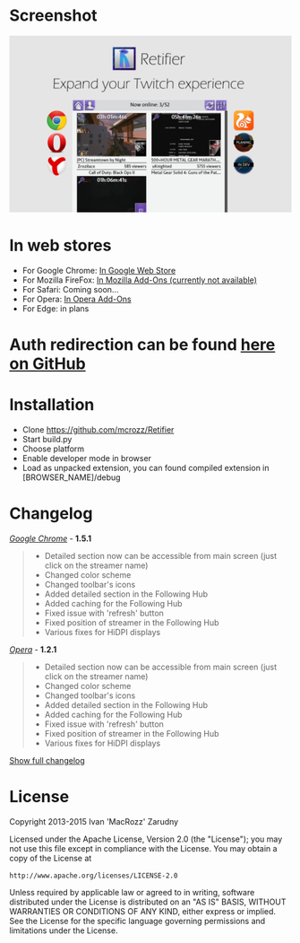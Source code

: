 # Screenshot
![Screenshot](https://raw.githubusercontent.com/mcrozz/Retifier/master/screenshots/ScreenShot_1.png)

# In web stores
* For Google Chrome: [In Google Web Store](http://bit.ly/RetifierForChrome)
* For Mozilla FireFox: [In Mozilla Add-Ons (currently not available)](http://bit.ly/RetifierFirefox)
* For Safari:	Coming soon...
* For Opera: [In Opera Add-Ons](http://bit.ly/RetifierOpera)
* For Edge: in plans

# Auth redirection can be found [here on GitHub](https://github.com/mcrozz/backupsite/blob/gh-pages/auth/twitch.html)

# Installation
* Clone https://github.com/mcrozz/Retifier
* Start build.py
* Choose platform
* Enable developer mode in browser
* Load as unpacked extension, you can found compiled extension in [BROWSER_NAME]/debug

# Changelog
[_Google Chrome_](CHANGELOG.md#google-chrome) - **1.5.1**
>* Detailed section now can be accessible from main screen (just click on the streamer name)
>* Changed color scheme
>* Changed toolbar's icons
>* Added detailed section in the Following Hub
>* Added caching for the Following Hub
>* Fixed issue with 'refresh' button
>* Fixed position of streamer in the Following Hub
>* Various fixes for HiDPI displays

[_Opera_](CHANGELOG.md#opera) - **1.2.1**
>* Detailed section now can be accessible from main screen (just click on the streamer name)
>* Changed color scheme
>* Changed toolbar's icons
>* Added detailed section in the Following Hub
>* Added caching for the Following Hub
>* Fixed issue with 'refresh' button
>* Fixed position of streamer in the Following Hub
>* Various fixes for HiDPI displays

[Show full changelog](CHANGELOG.md)


# License
Copyright 2013-2015 Ivan 'MacRozz' Zarudny

Licensed under the Apache License, Version 2.0 (the "License");
you may not use this file except in compliance with the License.
You may obtain a copy of the License at

	http://www.apache.org/licenses/LICENSE-2.0

Unless required by applicable law or agreed to in writing, software
distributed under the License is distributed on an "AS IS" BASIS,
WITHOUT WARRANTIES OR CONDITIONS OF ANY KIND, either express or implied.
See the License for the specific language governing permissions and
limitations under the License.